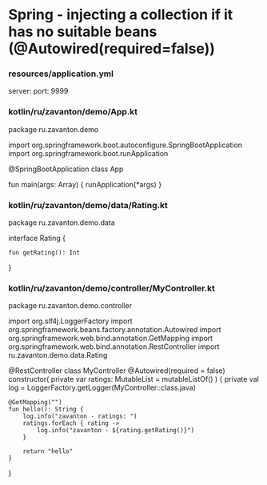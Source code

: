 # Spring - injecting a collection if it has no suitable beans (@Autowired(required=false))



### resources/application.yml
server:
  port: 9999










### kotlin/ru/zavanton/demo/App.kt
package ru.zavanton.demo

import org.springframework.boot.autoconfigure.SpringBootApplication
import org.springframework.boot.runApplication

@SpringBootApplication
class App

fun main(args: Array<String>) {
    runApplication<App>(*args)
}










### kotlin/ru/zavanton/demo/data/Rating.kt
package ru.zavanton.demo.data

interface Rating {

    fun getRating(): Int
}











### kotlin/ru/zavanton/demo/controller/MyController.kt
package ru.zavanton.demo.controller

import org.slf4j.LoggerFactory
import org.springframework.beans.factory.annotation.Autowired
import org.springframework.web.bind.annotation.GetMapping
import org.springframework.web.bind.annotation.RestController
import ru.zavanton.demo.data.Rating

@RestController
class MyController @Autowired(required = false) constructor(
    private var ratings: MutableList<Rating> = mutableListOf()
) {
    private val log = LoggerFactory.getLogger(MyController::class.java)

    @GetMapping("")
    fun hello(): String {
        log.info("zavanton - ratings: ")
        ratings.forEach { rating ->
            log.info("zavanton - ${rating.getRating()}")
        }

        return "hello"
    }
}
